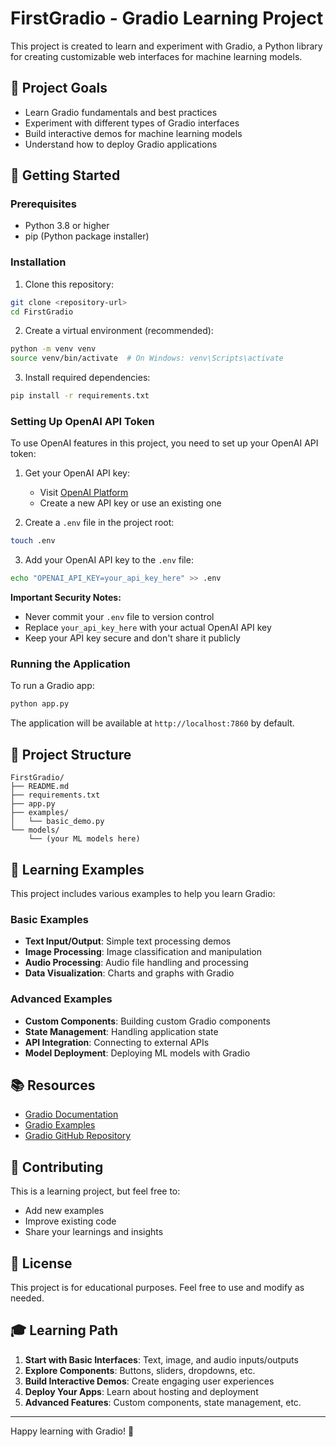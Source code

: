 # FirstGradio - Gradio Learning Project

This project is created to learn and experiment with Gradio, a Python library for creating customizable web interfaces for machine learning models.

## 🎯 Project Goals

- Learn Gradio fundamentals and best practices
- Experiment with different types of Gradio interfaces
- Build interactive demos for machine learning models
- Understand how to deploy Gradio applications

## 🚀 Getting Started

### Prerequisites

- Python 3.8 or higher
- pip (Python package installer)

### Installation

1. Clone this repository:
```bash
git clone <repository-url>
cd FirstGradio
```

2. Create a virtual environment (recommended):
```bash
python -m venv venv
source venv/bin/activate  # On Windows: venv\Scripts\activate
```

3. Install required dependencies:
```bash
pip install -r requirements.txt
```

### Setting Up OpenAI API Token

To use OpenAI features in this project, you need to set up your OpenAI API token:

1. Get your OpenAI API key:
   - Visit [OpenAI Platform](https://platform.openai.com/api-keys)
   - Create a new API key or use an existing one

2. Create a `.env` file in the project root:
```bash
touch .env
```

3. Add your OpenAI API key to the `.env` file:
```bash
echo "OPENAI_API_KEY=your_api_key_here" >> .env
```

**Important Security Notes:**
- Never commit your `.env` file to version control
- Replace `your_api_key_here` with your actual OpenAI API key
- Keep your API key secure and don't share it publicly

### Running the Application

To run a Gradio app:
```bash
python app.py
```

The application will be available at `http://localhost:7860` by default.

## 📁 Project Structure

```
FirstGradio/
├── README.md
├── requirements.txt
├── app.py
├── examples/
│   └── basic_demo.py
└── models/
    └── (your ML models here)
```

## 🧪 Learning Examples

This project includes various examples to help you learn Gradio:

### Basic Examples
- **Text Input/Output**: Simple text processing demos
- **Image Processing**: Image classification and manipulation
- **Audio Processing**: Audio file handling and processing
- **Data Visualization**: Charts and graphs with Gradio

### Advanced Examples
- **Custom Components**: Building custom Gradio components
- **State Management**: Handling application state
- **API Integration**: Connecting to external APIs
- **Model Deployment**: Deploying ML models with Gradio

## 📚 Resources

- [Gradio Documentation](https://gradio.app/docs/)
- [Gradio Examples](https://gradio.app/gallery)
- [Gradio GitHub Repository](https://github.com/gradio-app/gradio)

## 🤝 Contributing

This is a learning project, but feel free to:
- Add new examples
- Improve existing code
- Share your learnings and insights

## 📝 License

This project is for educational purposes. Feel free to use and modify as needed.

## 🎓 Learning Path

1. **Start with Basic Interfaces**: Text, image, and audio inputs/outputs
2. **Explore Components**: Buttons, sliders, dropdowns, etc.
3. **Build Interactive Demos**: Create engaging user experiences
4. **Deploy Your Apps**: Learn about hosting and deployment
5. **Advanced Features**: Custom components, state management, etc.

---

Happy learning with Gradio! 🎉 